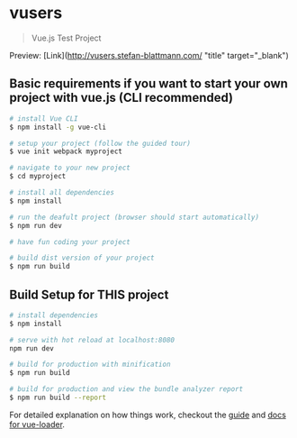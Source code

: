 # vusers

> Vue.js Test Project

Preview: [Link](http://vusers.stefan-blattmann.com/ "title" target="_blank")

## Basic requirements if you want to start your own project with vue.js (CLI recommended)

``` bash
# install Vue CLI
$ npm install -g vue-cli

# setup your project (follow the guided tour)
$ vue init webpack myproject

# navigate to your new project
$ cd myproject

# install all dependencies
$ npm install

# run the deafult project (browser should start automatically)
$ npm run dev

# have fun coding your project

# build dist version of your project
$ npm run build
```

## Build Setup for THIS project

``` bash
# install dependencies
$ npm install

# serve with hot reload at localhost:8080
npm run dev

# build for production with minification
$ npm run build

# build for production and view the bundle analyzer report
$ npm run build --report
```

For detailed explanation on how things work, checkout the [guide](http://vuejs-templates.github.io/webpack/) and [docs for vue-loader](http://vuejs.github.io/vue-loader).
